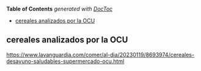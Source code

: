 <!-- START doctoc generated TOC please keep comment here to allow auto update -->
<!-- DON'T EDIT THIS SECTION, INSTEAD RE-RUN doctoc TO UPDATE -->
**Table of Contents**  *generated with [DocToc](https://github.com/thlorenz/doctoc)*

- [cereales analizados por la OCU](#cereales-analizados-por-la-ocu)

<!-- END doctoc generated TOC please keep comment here to allow auto update -->

## cereales analizados por la OCU

https://www.lavanguardia.com/comer/al-dia/20230119/8693974/cereales-desayuno-saludables-supermercado-ocu.html
